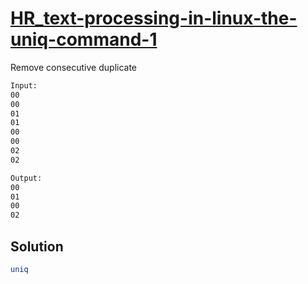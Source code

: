 # [HR_text-processing-in-linux-the-uniq-command-1](https://www.hackerrank.com/challenges/text-processing-in-linux-the-uniq-command-1)

Remove consecutive duplicate

```txt
Input:
00
00
01
01
00
00
02
02

Output:
00
01
00
02
```

## Solution

```sh
uniq
```
